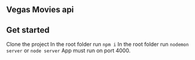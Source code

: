 
## Vegas Movies api

## Get started
Clone the project
In the root folder run `npm i` 
In the root folder run `nodemon server` or `node server`
App must run on port 4000.
